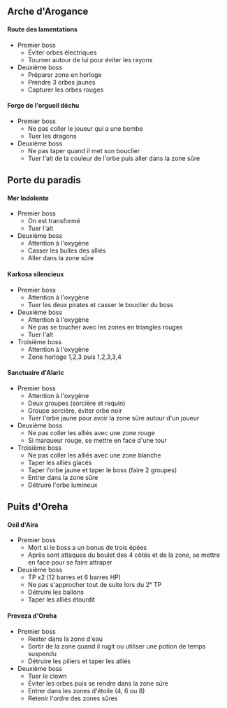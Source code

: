 ## Arche d'Arogance

#### Route des lamentations

- Premier boss
  - Éviter orbes électriques
  - Tourner autour de lui pour éviter les rayons
- Deuxième boss
  - Préparer zone en horloge
  - Prendre 3 orbes jaunes
  - Capturer les orbes rouges

#### Forge de l'orgueil déchu

- Premier boss
  - Ne pas coller le joueur qui a une bombe
  - Tuer les dragons
- Deuxième boss
  - Ne pas taper quand il met son bouclier
  - Tuer l'alt de la couleur de l'orbe puis aller dans la zone sûre

## Porte du paradis

#### Mer Indolente

- Premier boss
  - On est transformé
  - Tuer l'alt
- Deuxième boss
  - Attention à l'oxygène
  - Casser les bulles des alliés
  - Aller dans la zone sûre

#### Karkosa silencieux

- Premier boss
  - Attention à l'oxygène
  - Tuer les deux pirates et casser le bouclier du boss
- Deuxième boss
  - Attention à l'oxygène
  - Ne pas se toucher avec les zones en triangles rouges
  - Tuer l'alt
- Troisième boss
  - Attention à l'oxygène
  - Zone horloge 1,2,3 puis 1,2,3,3,4

#### Sanctuaire d'Alaric

- Premier boss
  - Attention à l'oxygène
  - Deux groupes (sorcière et requin)
  - Groupe sorcière, éviter orbe noir
  - Tuer l'orbe jaune pour avoir la zone sûre autour d'un joueur
- Deuxième boss
  - Ne pas coller les alliés avec une zone rouge
  - Si marqueur rouge, se mettre en face d'une tour
- Troisième boss
  - Ne pas coller les alliés avec une zone blanche
  - Taper les alliés glacés
  - Taper l'orbe jaune et taper le boss (faire 2 groupes)
  - Entrer dans la zone sûre
  - Détruire l'orbe lumineux

## Puits d'Oreha

#### Oeil d'Aira

- Premier boss
  - Mort si le boss a un bonus de trois épées
  - Après sont attaques du boulet des 4 côtés et de la zone, se mettre en face pour se faire attraper
- Deuxième boss
  - TP x2 (12 barres et 6 barres HP)
  - Ne pas s'approcher tout de suite lors du 2ᵉ TP
  - Détruire les ballons
  - Taper les alliés étourdit

#### Preveza d'Oreha

- Premier boss
  - Rester dans la zone d'eau
  - Sortir de la zone quand il rugit ou utiliser une potion de temps suspendu
  - Détruire les piliers et taper les alliés
- Deuxième boss
  - Tuer le clown
  - Éviter les orbes puis se rendre dans la zone sûre
  - Entrer dans les zones d'étoile (4, 6 ou 8)
  - Retenir l'ordre des zones sûres
